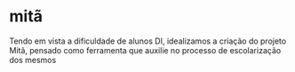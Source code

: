 # mitã

Tendo em vista a dificuldade de alunos DI, idealizamos a criação do projeto Mitã, pensado como ferramenta que auxilie no processo de escolarização dos mesmos
